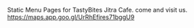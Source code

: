 Static Menu Pages for TastyBites Jitra Cafe.
come and visit us.
https://maps.app.goo.gl/UrRhEfires71bggU9

